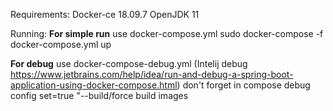 Requirements:
Docker-ce 18.09.7
OpenJDK 11

Running:
**For simple run** use docker-compose.yml
sudo docker-compose -f docker-compose.yml up

**For debug** use docker-compose-debug.yml
(Intelij debug https://www.jetbrains.com/help/idea/run-and-debug-a-spring-boot-application-using-docker-compose.html)
don't forget in compose debug config set=true "--build/force build images

